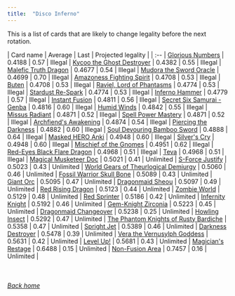 ```yaml
---
title:  "Disco Inferno"
---
```


This is a list of cards that are likely to change legality before the next rotation.

| Card name | Average | Last | Projected legality |
| :-- |
[Glorious Numbers](https://db.ygoprodeck.com/card/?search=Glorious%20Numbers) | 0.4188 | 0.57 | Illegal |
[Kycoo the Ghost Destroyer](https://db.ygoprodeck.com/card/?search=Kycoo%20the%20Ghost%20Destroyer) | 0.4382 | 0.55 | Illegal |
[Malefic Truth Dragon](https://db.ygoprodeck.com/card/?search=Malefic%20Truth%20Dragon) | 0.4677 | 0.54 | Illegal |
[Mudora the Sword Oracle](https://db.ygoprodeck.com/card/?search=Mudora%20the%20Sword%20Oracle) | 0.4699 | 0.70 | Illegal |
[Amazoness Fighting Spirit](https://db.ygoprodeck.com/card/?search=Amazoness%20Fighting%20Spirit) | 0.4708 | 0.53 | Illegal |
[Buten](https://db.ygoprodeck.com/card/?search=Buten) | 0.4708 | 0.53 | Illegal |
[Raviel, Lord of Phantasms](https://db.ygoprodeck.com/card/?search=Raviel,%20Lord%20of%20Phantasms) | 0.4774 | 0.53 | Illegal |
[Stardust Re-Spark](https://db.ygoprodeck.com/card/?search=Stardust%20Re-Spark) | 0.4774 | 0.53 | Illegal |
[Inferno Hammer](https://db.ygoprodeck.com/card/?search=Inferno%20Hammer) | 0.4779 | 0.57 | Illegal |
[Instant Fusion](https://db.ygoprodeck.com/card/?search=Instant%20Fusion) | 0.4811 | 0.56 | Illegal |
[Secret Six Samurai - Genba](https://db.ygoprodeck.com/card/?search=Secret%20Six%20Samurai%20-%20Genba) | 0.4816 | 0.60 | Illegal |
[Humid Winds](https://db.ygoprodeck.com/card/?search=Humid%20Winds) | 0.4842 | 0.55 | Illegal |
[Missus Radiant](https://db.ygoprodeck.com/card/?search=Missus%20Radiant) | 0.4871 | 0.52 | Illegal |
[Spell Power Mastery](https://db.ygoprodeck.com/card/?search=Spell%20Power%20Mastery) | 0.4871 | 0.52 | Illegal |
[Archfiend's Awakening](https://db.ygoprodeck.com/card/?search=Archfiend's%20Awakening) | 0.4874 | 0.54 | Illegal |
[Piercing the Darkness](https://db.ygoprodeck.com/card/?search=Piercing%20the%20Darkness) | 0.4882 | 0.60 | Illegal |
[Soul Devouring Bamboo Sword](https://db.ygoprodeck.com/card/?search=Soul%20Devouring%20Bamboo%20Sword) | 0.4888 | 0.64 | Illegal |
[Masked HERO Anki](https://db.ygoprodeck.com/card/?search=Masked%20HERO%20Anki) | 0.4948 | 0.60 | Illegal |
[Silver's Cry](https://db.ygoprodeck.com/card/?search=Silver's%20Cry) | 0.4948 | 0.60 | Illegal |
[Mischief of the Gnomes](https://db.ygoprodeck.com/card/?search=Mischief%20of%20the%20Gnomes) | 0.4951 | 0.62 | Illegal |
[Red-Eyes Black Flare Dragon](https://db.ygoprodeck.com/card/?search=Red-Eyes%20Black%20Flare%20Dragon) | 0.4968 | 0.51 | Illegal |
[Teva](https://db.ygoprodeck.com/card/?search=Teva) | 0.4968 | 0.51 | Illegal |
[Magical Musketeer Doc](https://db.ygoprodeck.com/card/?search=Magical%20Musketeer%20Doc) | 0.5021 | 0.41 | Unlimited |
[S-Force Justify](https://db.ygoprodeck.com/card/?search=S-Force%20Justify) | 0.5023 | 0.43 | Unlimited |
[World Gears of Theurlogical Demiurgy](https://db.ygoprodeck.com/card/?search=World%20Gears%20of%20Theurlogical%20Demiurgy) | 0.5060 | 0.46 | Unlimited |
[Fossil Warrior Skull Bone](https://db.ygoprodeck.com/card/?search=Fossil%20Warrior%20Skull%20Bone) | 0.5089 | 0.43 | Unlimited |
[Giant Orc](https://db.ygoprodeck.com/card/?search=Giant%20Orc) | 0.5095 | 0.47 | Unlimited |
[Dragonmaid Sheou](https://db.ygoprodeck.com/card/?search=Dragonmaid%20Sheou) | 0.5097 | 0.49 | Unlimited |
[Red Rising Dragon](https://db.ygoprodeck.com/card/?search=Red%20Rising%20Dragon) | 0.5123 | 0.44 | Unlimited |
[Zombie World](https://db.ygoprodeck.com/card/?search=Zombie%20World) | 0.5129 | 0.48 | Unlimited |
[Red Sprinter](https://db.ygoprodeck.com/card/?search=Red%20Sprinter) | 0.5186 | 0.42 | Unlimited |
[Infernity Knight](https://db.ygoprodeck.com/card/?search=Infernity%20Knight) | 0.5192 | 0.46 | Unlimited |
[Gem-Knight Zirconia](https://db.ygoprodeck.com/card/?search=Gem-Knight%20Zirconia) | 0.5223 | 0.45 | Unlimited |
[Dragonmaid Changeover](https://db.ygoprodeck.com/card/?search=Dragonmaid%20Changeover) | 0.5238 | 0.25 | Unlimited |
[Howling Insect](https://db.ygoprodeck.com/card/?search=Howling%20Insect) | 0.5292 | 0.47 | Unlimited |
[The Phantom Knights of Rusty Bardiche](https://db.ygoprodeck.com/card/?search=The%20Phantom%20Knights%20of%20Rusty%20Bardiche) | 0.5358 | 0.47 | Unlimited |
[Spright Jet](https://db.ygoprodeck.com/card/?search=Spright%20Jet) | 0.5389 | 0.46 | Unlimited |
[Darkness Destroyer](https://db.ygoprodeck.com/card/?search=Darkness%20Destroyer) | 0.5478 | 0.39 | Unlimited |
[Vera the Vernusylph Goddess](https://db.ygoprodeck.com/card/?search=Vera%20the%20Vernusylph%20Goddess) | 0.5631 | 0.42 | Unlimited |
[Level Up!](https://db.ygoprodeck.com/card/?search=Level%20Up!) | 0.5681 | 0.43 | Unlimited |
[Magician's Restage](https://db.ygoprodeck.com/card/?search=Magician's%20Restage) | 0.6488 | 0.15 | Unlimited |
[Non-Fusion Area](https://db.ygoprodeck.com/card/?search=Non-Fusion%20Area) | 0.7457 | 0.16 | Unlimited |

<br>

###### [Back home](index)